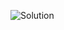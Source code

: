 
![Solution](https://github.com/AhmedAtia1507/Learn_in_Depth_Embedded_Systems_Diploma/assets/104103615/3763669b-6e1e-40f1-b8cf-e4de7508d96a)
